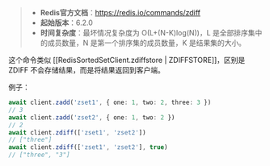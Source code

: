 > - **Redis官方文档**：https://redis.io/commands/zdiff
> - **起始版本**：6.2.0
> - **时间复杂度**：最坏情况复杂度为 O(L+(N-K)log(N))，L 是全部排序集中的成员数量，N 是第一个排序集的成员数量，K 是结果集的大小。

这个命令类似 [[RedisSortedSetClient.zdiffstore | ZDIFFSTORE]]，区别是 ZDIFF 不会存储结果，而是将结果返回到客户端。

例子：

```typescript
await client.zadd('zset1', { one: 1, two: 2, three: 3 })
// 3
await client.zadd('zset2', { one: 1, two: 2 })
// 2
await client.zdiff(['zset1', 'zset2'])
// ["three"]
await client.zdiff(['zset1', 'zset2'], true)
// ["three", "3"]
```
